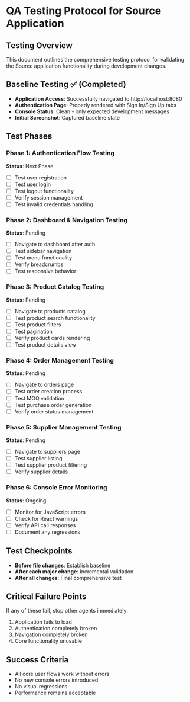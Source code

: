 # QA Testing Protocol for Source Application

## Testing Overview
This document outlines the comprehensive testing protocol for validating the Source application functionality during development changes.

## Baseline Testing ✅ (Completed)
- **Application Access**: Successfully navigated to http://localhost:8080
- **Authentication Page**: Properly rendered with Sign In/Sign Up tabs
- **Console Status**: Clean - only expected development messages
- **Initial Screenshot**: Captured baseline state

## Test Phases

### Phase 1: Authentication Flow Testing
**Status**: Next Phase
- [ ] Test user registration
- [ ] Test user login
- [ ] Test logout functionality
- [ ] Verify session management
- [ ] Test invalid credentials handling

### Phase 2: Dashboard & Navigation Testing
**Status**: Pending
- [ ] Navigate to dashboard after auth
- [ ] Test sidebar navigation
- [ ] Test menu functionality
- [ ] Verify breadcrumbs
- [ ] Test responsive behavior

### Phase 3: Product Catalog Testing
**Status**: Pending
- [ ] Navigate to products catalog
- [ ] Test product search functionality
- [ ] Test product filters
- [ ] Test pagination
- [ ] Verify product cards rendering
- [ ] Test product details view

### Phase 4: Order Management Testing
**Status**: Pending
- [ ] Navigate to orders page
- [ ] Test order creation process
- [ ] Test MOQ validation
- [ ] Test purchase order generation
- [ ] Verify order status management

### Phase 5: Supplier Management Testing
**Status**: Pending
- [ ] Navigate to suppliers page
- [ ] Test supplier listing
- [ ] Test supplier product filtering
- [ ] Verify supplier details

### Phase 6: Console Error Monitoring
**Status**: Ongoing
- [ ] Monitor for JavaScript errors
- [ ] Check for React warnings
- [ ] Verify API call responses
- [ ] Document any regressions

## Test Checkpoints
- **Before file changes**: Establish baseline
- **After each major change**: Incremental validation
- **After all changes**: Final comprehensive test

## Critical Failure Points
If any of these fail, stop other agents immediately:
1. Application fails to load
2. Authentication completely broken
3. Navigation completely broken
4. Core functionality unusable

## Success Criteria
- All core user flows work without errors
- No new console errors introduced
- No visual regressions
- Performance remains acceptable